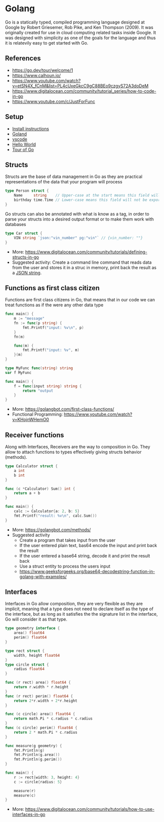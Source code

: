 # Golang

Go is a statically typed, compiled programming language designed at Google by Robert Griesemer, Rob Pike, and Ken Thompson (2009). It was originally created for use in cloud computing related tasks inside Google. It was designed with simplicity as one of the goals for the language and thus it is relatevily easy to get started with Go.

## References
- https://go.dev/tour/welcome/1
- https://www.calhoun.io/
- https://www.youtube.com/watch?v=etSN4X_fCnM&list=PL4cUxeGkcC9gC88BEo9czgyS72A3doDeM
- https://www.digitalocean.com/community/tutorial_series/how-to-code-in-go
- https://www.youtube.com/c/JustForFunc

## Setup
- [Install instructions](https://go.dev/doc/install)
- [Goland](https://www.jetbrains.com/go/)
- [vscode](https://code.visualstudio.com/docs/languages/go)
- [Hello World](https://gobyexample.com/hello-world)
- [Tour of Go](https://go.dev/tour/welcome/1)
  
## Structs
Structs are the base of data management in Go as they are practical representations of the data that your program will process

```go
type Person struct {
    Name     string    // Upper-case at the start means this field will be exported     
    birthday time.Time // Lower-case means this field will not be exported
}
```

Go structs can also be annotated with what is know as a tag, in order to parse your structs into a desired output format or to make them work with databases

```go
type Car struct {
    VIN string `json:"vin_number" pg:"vin"` // {vin_number: ""}
}
```

- More: https://www.digitalocean.com/community/tutorials/defining-structs-in-go
- Suggested activity: Create a command line command that reads data from the user and stores it in a struc in memory, print back the result as a [JSON string](https://gobyexample.com/json).
  
## Functions as first class citizen
Functions are first class citizens in Go, that means that in our code we can treat functions as if the were any other data type
```go
func main() {
    m := "message"
    fn := func(p string) {
        fmt.Printf("input: %v\n", p)
    }
    fn(m)

    func(m) {
        fmt.Printf("input: %v", m)
    }(m)
}
```
```go
type MyFunc func(string) string
var f MyFunc

func main() {
    f = func(input string) string {
        return "output
    }
}
```
- More: https://golangbot.com/first-class-functions/
- Functional Programming: https://www.youtube.com/watch?v=KHojnWHemO0
## Receiver functions
Along with Interfaces, Receivers are the way to composition in Go. They allow to attach functions to types effectively giving structs behavior (methods).
```go
type Calculator struct {
    a int
    b int
}

func (c *Calculator) Sum() int {
    return a + b
}

func main() {
    calc := Calculator{a: 2, b: 5}
    fmt.Printf("result: %v\n", calc.Sum())
}
```
- More: https://golangbot.com/methods/
- Suggested activity
  - Create a program that takes input from the user
  - If the user entered plain text, bas64 encode the input and print back the result
  - If the user entered a base64 string, decode it and print the result back
  - Use a struct entity to process the users input
  - https://www.geeksforgeeks.org/base64-decodestring-function-in-golang-with-examples/ 
## Interfaces
Interfaces in Go allow composition, they are very flexible as they are implicit, meaning that a type does not need to declare itself as the type of the interface, but as long as it satisfies the the signature list in the interface, Go will consider it as that type.
```go
type geometry interface {
    area() float64
    perim() float64
}

type rect struct {
    width, height float64
}
type circle struct {
    radius float64
}

func (r rect) area() float64 {
    return r.width * r.height
}
func (r rect) perim() float64 {
    return 2*r.width + 2*r.height
}

func (c circle) area() float64 {
    return math.Pi * c.radius * c.radius
}
func (c circle) perim() float64 {
    return 2 * math.Pi * c.radius
}

func measure(g geometry) {
    fmt.Println(g)
    fmt.Println(g.area())
    fmt.Println(g.perim())
}

func main() {
    r := rect{width: 3, height: 4}
    c := circle{radius: 5}

    measure(r)
    measure(c)
}
``` 
- More: https://www.digitalocean.com/community/tutorials/how-to-use-interfaces-in-go

